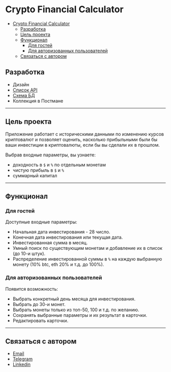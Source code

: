 # Crypto Financial Calculator

- [Crypto Financial Calculator](#crypto-financial-calculator)
  - [Разработка](#разработка)
  - [Цель проекта](#цель-проекта)
  - [Функционал](#функционал)
    - [Для гостей](#для-гостей)
    - [Для авторизованных пользователей](#для-авторизованных-пользователей)
  - [Связаться с автором](#связаться-с-автором)

## Разработка

- Дизайн
- [Список API](https://docs.google.com/spreadsheets/d/1vTmBQFo2wFX0oCJeqGHTAz3dn5wm5x6eL-0KkI70c0g/edit?usp=sharing)
- [Схема БД](https://app.diagrams.net/#G19kMrgxEYkeauxzE8dHEgK43wXWtvwvOJ)
- Коллекция в Постмане

***

## Цель проекта

Приложение работает с историческими данными по изменению курсов криптовалют и позволяет оценить, насколько прибыльными были бы ваши инвестиции в криптовалюты, если бы вы сделали их в прошлом. 

Выбрав входные параметры, вы узнаете:

* доходность в `$` и `%` по отдельным монетам
* чистую прибыль в `$` и `%`
* суммарный капитал

***


## Функционал

### Для гостей

Доступные входные параметры:

- Начальная дата инвестирования - 28 число.
- Конечная дата инвестирования или текущая дата. 
- Инвестированная сумма в месяц.
- Умный поиск по существующим монетам и добавление их в список (до 10-и штук).
- Распределение инвестированной суммы в `%` на каждую выбранную монету (10% btc, eth 20% и т.д. до 100%).


### Для авторизованных пользователей

Появится возможность: 

* Выбрать конкретный день месяца для инвестирования.
* Выбрать до 30-и монет.
* Выбрать монеты только из топ-50, 100 и т.д. по желанию.
* Сохранять выбранные параметры и их результат в карточки.
* Редактировать карточки.

***


## Связаться с автором

* [Email](vladislav.onatskyi@gmail.com)
* [Telegram](https://t.me/Kravich13 )
* [Linkedin](https://www.linkedin.com/in/vladislav-onatskyi-564447211)